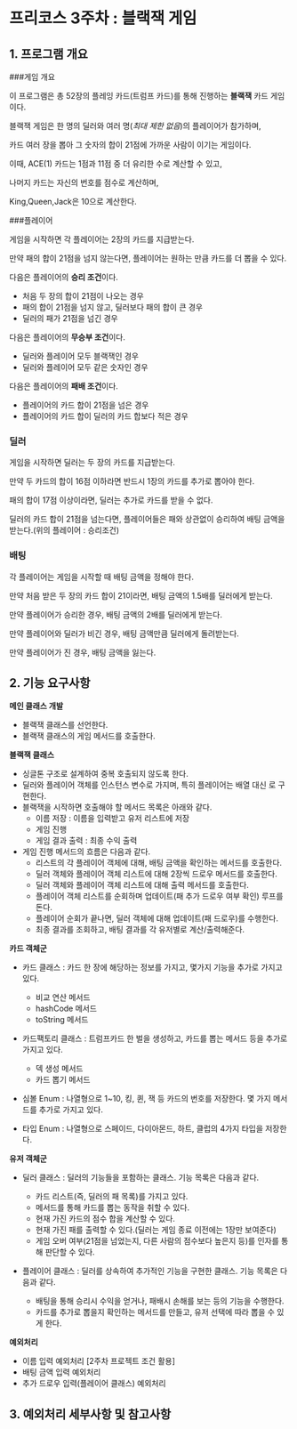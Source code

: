 # 프리코스 3주차 : 블랙잭 게임



## 1. 프로그램 개요



###게임 개요

이 프로그램은 총 52장의 플레잉 카드(트럼프 카드)를 통해 진행하는 **블랙잭** 카드 게임 이다.

블랙잭 게임은 한 명의 딜러와 여러 명(*최대 제한 없음*)의 플레이어가 참가하며,

카드 여러 장을 뽑아 그 숫자의 합이 21점에 가까운 사람이 이기는 게임이다.

이때, ACE(1) 카드는 1점과 11점 중 더 유리한 수로 계산할 수 있고,

나머지 카드는 자신의 번호를 점수로 계산하며,

King,Queen,Jack은 10으로 계산한다.



###플레이어

게임을 시작하면 각 플레이어는 2장의 카드를 지급받는다.

만약 패의 합이 21점을 넘지 않는다면, 플레이어는 원하는 만큼 카드를 더 뽑을 수 있다.

다음은 플레이어의 **승리 조건**이다.

- 처음 두 장의 합이 21점이 나오는 경우
- 패의 합이 21점을 넘지 않고, 딜러보다 패의 합이 큰 경우
- 딜러의 패가 21점을 넘긴 경우

다음은 플레이어의 **무승부 조건**이다.

- 딜러와 플레이어 모두 블랙잭인 경우
- 딜러와 플레이어 모두 같은 숫자인 경우

다음은 플레이어의 **패배 조건**이다.

- 플레이어의 카드 합이 21점을 넘은 경우
- 플레이어의 카드 합이 딜러의 카드 합보다 적은 경우



### 딜러

게임을 시작하면 딜러는 두 장의 카드를 지급받는다.

만약 두 카드의 합이 16점 이하라면 반드시 1장의 카드를 추가로 뽑아야 한다.

패의 합이 17점 이상이라면, 딜러는 추가로 카드를 받을 수 없다.

딜러의 카드 합이 21점을 넘는다면, 플레이어들은 패와 상관없이 승리하여 배팅 금액을 받는다.(위의 플레이어 : 승리조건)



### 배팅

각 플레이어는 게임을 시작할 때 배팅 금액을 정해야 한다.

만약 처음 받은 두 장의 카드 합이 21이라면, 배팅 금액의 1.5배를 딜러에게 받는다.

만약 플레이어가 승리한 경우, 배팅 금액의 2배를 딜러에게 받는다.

만약 플레이어와 딜러가 비긴 경우, 배팅 금액만큼 딜러에게 돌려받는다.

만약 플레이어가 진 경우, 배팅 금액을 잃는다.





## 2. 기능 요구사항



**메인 클래스 개발**

- 블랙잭 클래스를 선언한다.
- 블랙잭 클래스의 게임 메서드를 호출한다.



**블랙잭 클래스**

- 싱글톤 구조로 설계하여 중복 호출되지 않도록 한다.
- 딜러와 플레이어 객체를 인스턴스 변수로 가지며, 특히 플레이어는 배열 대신 <List>로 구현한다.
- 블랙잭을 시작하면 호출해야 할 메서드 목록은 아래와 같다.
  - 이름 저장 : 이름을 입력받고 유저 리스트에 저장
  - 게임 진행
  - 게임 결과 출력 : 최종 수익 출력
- 게임 진행 메서드의 흐름은 다음과 같다.
  - 리스트의 각 플레이어 객체에 대해, 배팅 금액을 확인하는 메서드를 호출한다.
  - 딜러 객체와 플레이어 객체 리스트에 대해 2장씩 드로우 메서드를 호출한다.
  - 딜러 객체와 플레이어 객체 리스트에 대해 출력 메서드를 호출한다.
  - 플레이어 객체 리스트를 순회하며 업데이트(패 추가 드로우 여부 확인) 루프를 돈다.
  - 플레이어 순회가 끝나면, 딜러 객체에 대해 업데이트(패 드로우)를 수행한다.
  - 최종 결과를 조회하고, 배팅 결과를 각 유저별로 계산/출력해준다.



**카드 객체군**

- 카드 클래스 : 카드 한 장에 해당하는 정보를 가지고, 몇가지 기능을 추가로 가지고 있다.
  - 비교 연산 메서드
  - hashCode 메서드
  - toString 메서드

- 카드팩토리 클래스 : 트럼프카드 한 벌을 생성하고, 카드를 뽑는 메서드 등을 추가로 가지고 있다.
  - 덱 생성 메서드
  - 카드 뽑기 메서드
- 심볼 Enum : 나열형으로 1~10, 킹, 퀸, 잭 등 카드의 번호를 저장한다. 몇 가지 메서드를 추가로 가지고 있다.
- 타입 Enum : 나열형으로 스페이드, 다이아몬드, 하트, 클럽의 4가지 타입을 저장한다.



**유저 객체군**

- 딜러 클래스 : 딜러의 기능들을 포함하는 클래스. 기능 목록은 다음과 같다.
  - 카드 리스트(즉, 딜러의 패 목록)를 가지고 있다.
  - 메서드를 통해 카드를 뽑는 동작을 취할 수 있다.
  - 현재 가진 카드의 점수 합을 계산할 수 있다.
  - 현재 가진 패를 출력할 수 있다.(딜러는 게임 종료 이전에는 1장만 보여준다)
  - 게임 오버 여부(21점을 넘었는지, 다른 사람의 점수보다 높은지 등)를 인자를 통해 판단할 수 있다.

- 플레이어 클래스 : 딜러를 상속하여 추가적인 기능을 구현한 클래스. 기능 목록은 다음과 같다.
  - 배팅을 통해 승리시 수익을 얻거나, 패배시 손해를 보는 등의 기능을 수행한다.
  - 카드를 추가로 뽑을지 확인하는 메서드를 만들고, 유저 선택에 따라 뽑을 수 있게 한다.



**예외처리**

- 이름 입력 예외처리 [2주차 프로젝트 조건 활용]
- 배팅 금액 입력 예외처리
- 추가 드로우 입력(플레이어 클래스) 예외처리



## 3. 예외처리 세부사항 및 참고사항

